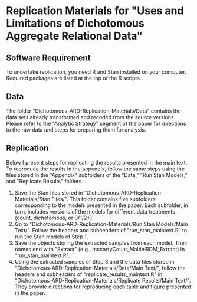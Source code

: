 # Replication Materials for "Uses and Limitations of Dichotomous Aggregate Relational Data"

## Software Requirement

To undertake replication, you need R and Stan installed on your computer. Required packages are listed at the top of the R scripts.  

## Data

The folder "Dichotomous-ARD-Replication-Materials/Data" contains the data sets already transformed and recoded from the source versions. Please refer to the "Analytic Strategy" segment of the paper for directions to the raw data and steps for preparing them for analysis. 

## Replication

Below I present steps for replicating the results presented in the main text. To reproduce the results in the appendix, follow the same steps using the files stored in the "Appendix" subfolders of the "Data," "Run Stan Models," and "Replicate Results" folders.

  1. Save the Stan files stored in "Dichotomous-ARD-Replication-Materials/Stan Files/". This folder contains five subfolders corresponding to the models presented in the paper. Each subfolder, in turn, includes versions of the models for different data treatments (count, dichotomous, or 0/1/2+). 
  2. Go to "Dichotomous-ARD-Replication-Materials/Run Stan Models/Main Text/". Follow the headers and subheaders of "run_stan_maintext.R" to run the Stan models of Step 1. 
  3. Save the objects storing the extracted samples from each model. Their names end with "Extract" (e.g., mccartyCount_MaltielRDM_Extract) in "run_stan_maintext.R".
  4. Using the extracted samples of Step 3 and the data files stored in "Dichotomous-ARD-Replication-Materials/Data/Main Text/", follow the headers and subheaders of "replicate_results_maintext.R" in "Dichotomous-ARD-Replication-Materials/Replicate Results/Main Text/". They provide directions for reproducing each table and figure presented in the paper.
